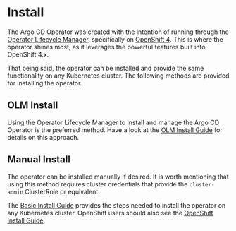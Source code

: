 # Install

The Argo CD Operator was created with the intention of running through the [Operator Lifecycle Manager][olm_home], specifically on 
[OpenShift 4][openshift_home]. This is where the operator shines most, as it leverages the powerful features built into OpenShift 4.x.

That being said, the operator can be installed and provide the same functionality on any Kubernetes cluster. The 
following methods are provided for installing the operator.

## OLM Install

Using the Operator Lifecycle Manager to install and manage the Argo CD Operator is the preferred method. Have a look 
at the [OLM Install Guide][install_olm] for details on this approach. 

## Manual Install

The operator can be installed manually if desired. It is worth mentioning that using this method requires cluster 
credentials that provide the `cluster-admin` ClusterRole or equivalent.

The [Basic Install Guide][install_basic] provides the steps 
needed to install the operator on any Kubernetes cluster. OpenShift users should also see the [OpenShift Install Guide][install_openshift].

[install_basic]:./guides/install-basic.md
[install_olm]:./guides/install-olm.md
[install_openshift]:./guides/install-openshift.md
[olm_home]:https://github.com/operator-framework/operator-lifecycle-manager
[openshift_home]:https://try.openshift.com
